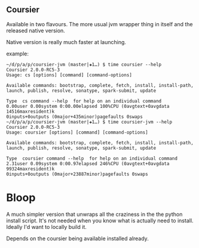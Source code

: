 ## Coursier

Available in two flavours. The more usual jvm wrapper thing in itself and the released native version.

Native version is really much faster at launching.

example:

    ~/d/p/a/p/coursier-jvm (master|✚1…) $ time coursier --help
    Coursier 2.0.0-RC5-3
    Usage: cs [options] [command] [command-options]

    Available commands: bootstrap, complete, fetch, install, install-path, launch, publish, resolve, sonatype, spark-submit, update

    Type  cs command --help  for help on an individual command
    0.00user 0.00system 0:00.00elapsed 100%CPU (0avgtext+0avgdata 14516maxresident)k
    0inputs+0outputs (0major+435minor)pagefaults 0swaps
    ~/d/p/a/p/coursier-jvm (master|✚1…) $ time coursier-jvm --help
    Coursier 2.0.0-RC5-3
    Usage: coursier [options] [command] [command-options]

    Available commands: bootstrap, complete, fetch, install, install-path, launch, publish, resolve, sonatype, spark-submit, update

    Type  coursier command --help  for help on an individual command
    2.31user 0.09system 0:00.97elapsed 246%CPU (0avgtext+0avgdata 99324maxresident)k
    0inputs+0outputs (0major+23887minor)pagefaults 0swaps

# Bloop

A much simpler version that unwraps all the craziness in the the python install script. It's not needed when
you know what is actually need to install. Ideally I'd want to locally build it.

Depends on the coursier being available installed already.
